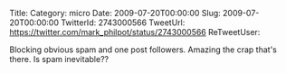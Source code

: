 Title: 
Category: micro
Date: 2009-07-20T00:00:00
Slug: 2009-07-20T00:00:00
TwitterId: 2743000566
TweetUrl: https://twitter.com/mark_philpot/status/2743000566
ReTweetUser: 

Blocking obvious spam and one post followers. Amazing the crap that's there. Is spam inevitable??
